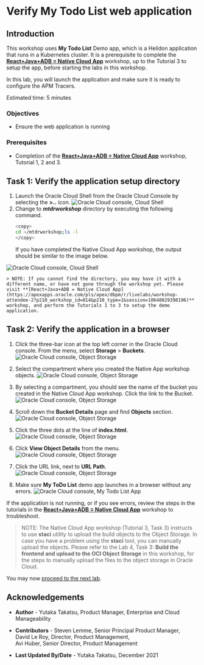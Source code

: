 # Verify My Todo List web application

## Introduction

This workshop uses **My Todo List** Demo app, which is a Helidon application that runs in a Kubernetes cluster. It is a prerequisite to complete the  **[React+Java+ADB = Native Cloud App](https://apexapps.oracle.com/pls/apex/dbpm/r/livelabs/workshop-attendee-2?p210_workshop_id=814&p210_type=1&session=10648029398196)** workshop, up to the Tutorial 3 to setup the app, before starting the labs in this workshop.

In this lab, you will launch the application and make sure it is ready to configure the APM Tracers.

Estimated time: 5 minutes

### Objectives
* Ensure the web application is running  

### Prerequisites

* Completion of the **[React+Java+ADB = Native Cloud App](https://apexapps.oracle.com/pls/apex/dbpm/r/livelabs/workshop-attendee-2?p210_workshop_id=814&p210_type=1&session=10648029398196)** workshop, Tutorial 1, 2 and 3.



## Task 1: Verify the application setup directory

1. Launch the Oracle Cloud Shell from the Oracle Cloud Console by selecting the **>..** icon.
  ![Oracle Cloud console, Cloud Shell](images/1-1-cloudshell.png " ")
2. Change to ***mtdrworkshop*** directory by executing the following command.
	``` bash
	<copy>
	cd ~/mtdrworkshop;ls -l
	</copy>
	```
	If you have completed the Native Cloud App workshop, the output should be similar to the image below.

  ![Oracle Cloud console, Cloud Shell](images/1-2-cloudshell.png " ")

	> NOTE: If you cannot find the directory, you may have it with a different name, or have not gone through the workshop yet. Please visit **[React+Java+ADB = Native Cloud App](https://apexapps.oracle.com/pls/apex/dbpm/r/livelabs/workshop-attendee-2?p210_workshop_id=814&p210_type=1&session=10648029398196)** workshop, and perform the Tutorials 1 to 3 to setup the demo application.

## Task 2: Verify the application in a browser

1. Click the three-bar icon at the top left corner in the Oracle Cloud console. From the menu, select **Storage** > **Buckets**.
  ![Oracle Cloud console, Object Storage](images/1-3-buckets.png " ")

2. Select the compartment where you created the Native App workshop objects.
  ![Oracle Cloud console, Object Storage](images/1-4-buckets.png " ")

3. By selecting a compartment, you should see the name of the bucket you created in the Native Cloud App workshop. Click the link to the Bucket.
  ![Oracle Cloud console, Object Storage](images/1-5-buckets.png " ")

4.	Scroll down the **Bucket Details** page and find **Objects** section.
  ![Oracle Cloud console, Object Storage](images/1-6-buckets.png " ")
5.	Click the three dots at the line of **index.html**.
  ![Oracle Cloud console, Object Storage](images/1-7-buckets.png " ")
6.	Click **View Object Details** from the menu.
  ![Oracle Cloud console, Object Storage](images/1-8-buckets.png " ")
7.	Click the URL link, next to **URL Path**.
  ![Oracle Cloud console, Object Storage](images/1-9-buckets.png " ")
8.	 Make sure **My ToDo List** demo app launches in a browser without any errors.
  ![Oracle Cloud console, My Todo List App](images/1-1-app.png " ")

If the application is not running, or if you see errors, review the steps in the tutorials in the **[React+Java+ADB = Native Cloud App](https://apexapps.oracle.com/pls/apex/dbpm/r/livelabs/workshop-attendee-2?p210_workshop_id=814&p210_type=1&session=10648029398196)** workshop to troubleshoot.
> NOTE: The Native Cloud App workshop (Tutorial 3, Task 3) instructs to use **staci** utility to upload the build objects to the Object Storage. In case you have a problem using the **staci** tool, you can manually upload the objects. Please refer to the Lab 4, Task 3: **Build the frontend and upload to the OCI Object Storage** in this workshop, for the steps to manually upload the files to the object storage in Oracle Cloud.


You may now [proceed to the next lab](#next).

## Acknowledgements

* **Author** - Yutaka Takatsu, Product Manager, Enterprise and Cloud Manageability
- **Contributors** - Steven Lemme, Senior Principal Product Manager,<br>
David Le Roy, Director, Product Management,<br>
Avi Huber, Senior Director, Product Management
* **Last Updated By/Date** - Yutaka Takatsu, December 2021
